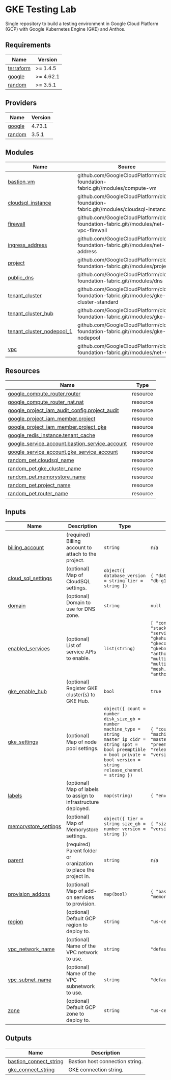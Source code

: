# GKE Testing Lab
Single repository to build a testing environment in Google Cloud Platform (GCP) with Google Kubernetes Engine (GKE) and Anthos.

## Requirements

| Name | Version |
|------|---------|
| <a name="requirement_terraform"></a> [terraform](#requirement\_terraform) | >= 1.4.5 |
| <a name="requirement_google"></a> [google](#requirement\_google) | >= 4.62.1 |
| <a name="requirement_random"></a> [random](#requirement\_random) | >= 3.5.1 |

## Providers

| Name | Version |
|------|---------|
| <a name="provider_google"></a> [google](#provider\_google) | 4.73.1 |
| <a name="provider_random"></a> [random](#provider\_random) | 3.5.1 |

## Modules

| Name | Source | Version |
|------|--------|---------|
| <a name="module_bastion_vm"></a> [bastion\_vm](#module\_bastion\_vm) | github.com/GoogleCloudPlatform/cloud-foundation-fabric.git//modules/compute-vm | v24.0.0 |
| <a name="module_cloudsql_instance"></a> [cloudsql\_instance](#module\_cloudsql\_instance) | github.com/GoogleCloudPlatform/cloud-foundation-fabric.git//modules/cloudsql-instance | v24.0.0 |
| <a name="module_firewall"></a> [firewall](#module\_firewall) | github.com/GoogleCloudPlatform/cloud-foundation-fabric.git//modules/net-vpc-firewall | v24.0.0 |
| <a name="module_ingress_address"></a> [ingress\_address](#module\_ingress\_address) | github.com/GoogleCloudPlatform/cloud-foundation-fabric.git//modules/net-address | v24.0.0 |
| <a name="module_project"></a> [project](#module\_project) | github.com/GoogleCloudPlatform/cloud-foundation-fabric.git//modules/project | v24.0.0 |
| <a name="module_public_dns"></a> [public\_dns](#module\_public\_dns) | github.com/GoogleCloudPlatform/cloud-foundation-fabric.git//modules/dns | v24.0.0 |
| <a name="module_tenant_cluster"></a> [tenant\_cluster](#module\_tenant\_cluster) | github.com/GoogleCloudPlatform/cloud-foundation-fabric.git//modules/gke-cluster-standard | v24.0.0 |
| <a name="module_tenant_cluster_hub"></a> [tenant\_cluster\_hub](#module\_tenant\_cluster\_hub) | github.com/GoogleCloudPlatform/cloud-foundation-fabric.git//modules/gke-hub | v24.0.0 |
| <a name="module_tenant_cluster_nodepool_1"></a> [tenant\_cluster\_nodepool\_1](#module\_tenant\_cluster\_nodepool\_1) | github.com/GoogleCloudPlatform/cloud-foundation-fabric.git//modules/gke-nodepool | v24.0.0 |
| <a name="module_vpc"></a> [vpc](#module\_vpc) | github.com/GoogleCloudPlatform/cloud-foundation-fabric.git//modules/net-vpc | v24.0.0 |

## Resources

| Name | Type |
|------|------|
| [google_compute_router.router](https://registry.terraform.io/providers/hashicorp/google/latest/docs/resources/compute_router) | resource |
| [google_compute_router_nat.nat](https://registry.terraform.io/providers/hashicorp/google/latest/docs/resources/compute_router_nat) | resource |
| [google_project_iam_audit_config.project_audit](https://registry.terraform.io/providers/hashicorp/google/latest/docs/resources/project_iam_audit_config) | resource |
| [google_project_iam_member.project](https://registry.terraform.io/providers/hashicorp/google/latest/docs/resources/project_iam_member) | resource |
| [google_project_iam_member.project_gke](https://registry.terraform.io/providers/hashicorp/google/latest/docs/resources/project_iam_member) | resource |
| [google_redis_instance.tenant_cache](https://registry.terraform.io/providers/hashicorp/google/latest/docs/resources/redis_instance) | resource |
| [google_service_account.bastion_service_account](https://registry.terraform.io/providers/hashicorp/google/latest/docs/resources/service_account) | resource |
| [google_service_account.gke_service_account](https://registry.terraform.io/providers/hashicorp/google/latest/docs/resources/service_account) | resource |
| [random_pet.cloudsql_name](https://registry.terraform.io/providers/hashicorp/random/latest/docs/resources/pet) | resource |
| [random_pet.gke_cluster_name](https://registry.terraform.io/providers/hashicorp/random/latest/docs/resources/pet) | resource |
| [random_pet.memorystore_name](https://registry.terraform.io/providers/hashicorp/random/latest/docs/resources/pet) | resource |
| [random_pet.project_name](https://registry.terraform.io/providers/hashicorp/random/latest/docs/resources/pet) | resource |
| [random_pet.router_name](https://registry.terraform.io/providers/hashicorp/random/latest/docs/resources/pet) | resource |

## Inputs

| Name | Description | Type | Default | Required |
|------|-------------|------|---------|:--------:|
| <a name="input_billing_account"></a> [billing\_account](#input\_billing\_account) | (required) Billing account to attach to the project. | `string` | n/a | yes |
| <a name="input_cloud_sql_settings"></a> [cloud\_sql\_settings](#input\_cloud\_sql\_settings) | (optional) Map of CloudSQL settings. | ```object({ database_version = string tier = string })``` | ```{ "database_version": "POSTGRES_13", "tier": "db-g1-small" }``` | no |
| <a name="input_domain"></a> [domain](#input\_domain) | (optional) Domain to use for DNS zone. | `string` | `null` | no |
| <a name="input_enabled_services"></a> [enabled\_services](#input\_enabled\_services) | (optional) List of service APIs to enable. | `list(string)` | ```[ "container.googleapis.com", "stackdriver.googleapis.com", "servicenetworking.googleapis.com", "gkehub.googleapis.com", "gkeconnect.googleapis.com", "gkebackup.googleapis.com", "anthosconfigmanagement.googleapis.com", "multiclusteringress.googleapis.com", "multiclusterservicediscovery.googleapis.com", "mesh.googleapis.com", "redis.googleapis.com", "anthos.googleapis.com" ]``` | no |
| <a name="input_gke_enable_hub"></a> [gke\_enable\_hub](#input\_gke\_enable\_hub) | (optional) Register GKE cluster(s) to GKE Hub. | `bool` | `true` | no |
| <a name="input_gke_settings"></a> [gke\_settings](#input\_gke\_settings) | (optional) Map of node pool settings. | ```object({ count = number disk_size_gb = number machine_type = string master_ip_cidr = string spot = bool preemptible = bool private = bool version = string release_channel = string })``` | ```{ "count": 3, "disk_size_gb": 10, "machine_type": "n2-standard-4", "master_ip_cidr": "192.168.0.0/28", "preemptible": true, "private": true, "release_channel": "RAPID", "spot": true, "version": "1.27.2-gke.2100" }``` | no |
| <a name="input_labels"></a> [labels](#input\_labels) | (optional) Map of labels to assign to infrastructure deployed. | `map(string)` | ```{ "environment": "tenant" }``` | no |
| <a name="input_memorystore_settings"></a> [memorystore\_settings](#input\_memorystore\_settings) | (optional) Map of Memorystore settings. | ```object({ tier = string size_gb = number version = string })``` | ```{ "size_gb": 1, "tier": "STANDARD_HA", "version": "REDIS_4_0" }``` | no |
| <a name="input_parent"></a> [parent](#input\_parent) | (required) Parent folder or oranization to place the project in. | `string` | n/a | yes |
| <a name="input_provision_addons"></a> [provision\_addons](#input\_provision\_addons) | (optional) Map of add-on services to provision. | `map(bool)` | ```{ "bastion": false, "cloudsql": false, "memorystore": false }``` | no |
| <a name="input_region"></a> [region](#input\_region) | (optional) Default GCP region to deploy to. | `string` | `"us-central1"` | no |
| <a name="input_vpc_network_name"></a> [vpc\_network\_name](#input\_vpc\_network\_name) | (optional) Name of the VPC network to use. | `string` | `"default"` | no |
| <a name="input_vpc_subnet_name"></a> [vpc\_subnet\_name](#input\_vpc\_subnet\_name) | (optional) Name of the VPC subnetwork to use. | `string` | `"default"` | no |
| <a name="input_zone"></a> [zone](#input\_zone) | (optional) Default GCP zone to deploy to. | `string` | `"us-central1-a"` | no |

## Outputs

| Name | Description |
|------|-------------|
| <a name="output_bastion_connect_string"></a> [bastion\_connect\_string](#output\_bastion\_connect\_string) | Bastion host connection string. |
| <a name="output_gke_connect_string"></a> [gke\_connect\_string](#output\_gke\_connect\_string) | GKE connection string. |